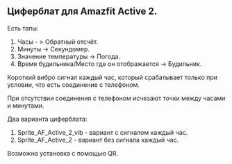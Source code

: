 Циферблат для Amazfit Active 2.
-
Есть тапы:
  1) Часы - > Обратный отсчёт.
  2) Минуты -> Секундомер.
  3) Значение температуры -> Погода.
  4) Время будильника/Место где он отображается -> Будильник.
     
Короткий вибро сигнал каждый час, который срабатывает только при условии, что есть соединение с телефоном.

При отсутствии соединения с телефоном исчезают точки между часами и минутами.

Два варианта циферблата:
1) Sprite_AF_Active_2_vib - вариант с сигналом каждый час.
2) Sprite_AF_Active_2 - вариант без сигнала каждый час.

Возможна установка с помощью QR.

